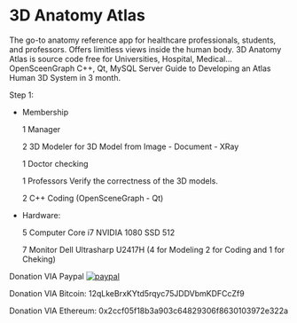 # 3D Anatomy Atlas
The go-to anatomy reference app for healthcare professionals, students, and professors. Offers limitless views inside the human body.
3D Anatomy Atlas is source code free for Universities, Hospital, Medical...
OpenSceenGraph C++, Qt, MySQL Server
Guide to Developing an Atlas Human 3D System in 3 month.

Step 1: 
- Membership

  1 Manager
  
  2 3D Modeler for 3D Model from Image - Document - XRay

  1 Doctor checking

  1 Professors Verify the correctness of the 3D models.

  2 C++ Coding (OpenSceneGraph - Qt)
  
- Hardware:

  5 Computer Core i7 NVIDIA 1080 SSD 512

  7 Monitor Dell Ultrasharp U2417H (4 for Modeling 2 for Coding and 1 for Cheking)


Donation VIA Paypal [![paypal](https://www.paypalobjects.com/en_US/i/btn/btn_donateCC_LG.gif)](hunglkt@gmail.com)

Donation VIA Bitcoin: 12qLkeBrxKYtd5rqyc75JDDVbmKDFCcZf9

Donation VIA Ethereum: 0x2ccf05f18b3a903c64829306f8630103972e322a
